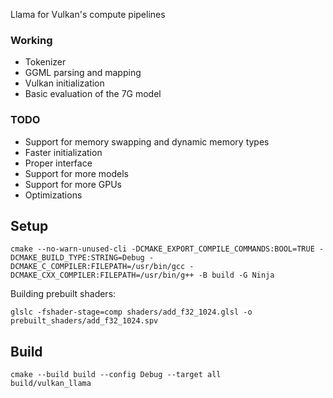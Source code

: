 Llama for Vulkan's compute pipelines

### Working
* Tokenizer
* GGML parsing and mapping
* Vulkan initialization
* Basic evaluation of the 7G model

### TODO
* Support for memory swapping and dynamic memory types
* Faster initialization
* Proper interface
* Support for more models
* Support for more GPUs
* Optimizations

## Setup

```
cmake --no-warn-unused-cli -DCMAKE_EXPORT_COMPILE_COMMANDS:BOOL=TRUE -DCMAKE_BUILD_TYPE:STRING=Debug -DCMAKE_C_COMPILER:FILEPATH=/usr/bin/gcc -DCMAKE_CXX_COMPILER:FILEPATH=/usr/bin/g++ -B build -G Ninja
```

Building prebuilt shaders:
```
glslc -fshader-stage=comp shaders/add_f32_1024.glsl -o prebuilt_shaders/add_f32_1024.spv
```


## Build

```
cmake --build build --config Debug --target all
build/vulkan_llama
```
